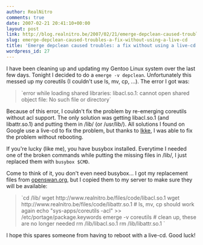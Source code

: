 ```yaml
---
author: RealNitro
comments: true
date: 2007-02-21 20:41:10+00:00
layout: post
link: http://blog.realnitro.be/2007/02/21/emerge-depclean-caused-troubles-a-fix-without-using-a-live-cd/
slug: emerge-depclean-caused-troubles-a-fix-without-using-a-live-cd
title: 'Emerge depclean caused troubles: a fix without using a live-cd'
wordpress_id: 27
---
```


I have been cleaning up and updating my Gentoo Linux system over the last few days. Tonight I decided to do a `emerge -v depclean`. Unfortunately this messed up my coreutils (I couldn't use ls, mv, cp, ...). The error I got was:



<blockquote>`error while loading shared libraries: libacl.so.1: cannot open shared object file: No such file or directory`</blockquote>



Because of this error, I couldn't fix the problem by re-emerging coreutils without acl support. The only solution was getting libacl.so.1 (and libattr.so.1) and putting them in /lib/ (or /usr/lib/). All solutions I found on Google use a live-cd to fix the problem, but thanks to [Ikke](http://blog.eikke.com/index.php/ikke), I was able to fix the problem without rebooting.

If you're lucky (like me), you have busybox installed. Everytime I needed one of the broken commands while putting the missing files in /lib/, I just replaced them with `busybox $CMD`.

Come to think of it, you don't even need busybox... I got my replacement files from [openswan.org](http://www.openswan.org/download/umlrootfs/basic-root/root/lib/), but I copied them to my server to make sure they will be available:



<blockquote>`cd /lib/
wget http://www.realnitro.be/files/code/libacl.so.1
wget http://www.realnitro.be/files/code/libattr.so.1
# ls, mv, cp should work again
echo "sys-apps/coreutils -acl" >> /etc/portage/package.keywords
emerge -v coreutils
# clean up, these are no longer needed
rm /lib/libacl.so.1
rm /lib/libattr.so.1
`</blockquote>



I hope this spares someone from having to reboot with a live-cd. Good luck!

